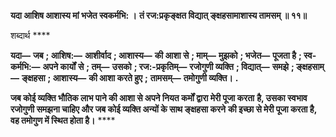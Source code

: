 **यदा आशिष आशास्य मां भजेत स्वकर्मभि: ।** **तं रज:प्रकृङ्क्षत विद्यात् ङ्क्षहसामाशास्य तामसम् ॥ ११॥** 

शब्दार्थ **** 

**यदा—** **जब** **; आशिष:—** **आशीर्वाद** **; आशास्य—** **की आशा से** **; माम्—** **मुझको** **; भजेत—** **पूजता है** **; स्व-कर्मभि:—** **अपने कार्यों** **से** **; तम्—** **उसको** **; रज:-प्रकृतिम्—** **रजोगुणी व्यक्ति** **; विद्यात्—** **समझे** **; ङ्क्षहसाम्—** **ङ्क्षहसा** **; आशास्य—** **की आशा करते हुए** **;** **तामसम्—** **तमोगुणी व्यक्ति।** **.** 

**जब कोई व्यक्ति भौतिक लाभ पाने की आशा से अपने नियत कर्मों द्वारा मेरी पूजा करता** **है, उसका स्वभाव रजोगुणी समझना चाहिए और जब कोई व्यक्ति अन्यों के साथ ङ्क्षहसा करने** **की इच्छा से मेरी पूजा करता है, वह तमोगुण में स्थित होता है।** **** 